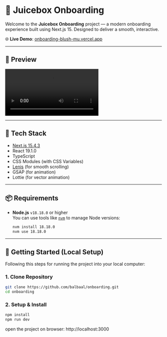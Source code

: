 # 🧃 Juicebox Onboarding

Welcome to the **Juicebox Onboarding** project — a modern onboarding experience built using Next.js 15. Designed to deliver a smooth, interactive.

🌐 **Live Demo**: [onboarding-blush-mu.vercel.app](https://onboarding-blush-mu.vercel.app)

---

## 🎥 Preview

![Juicebox Onboarding Preview](https://onboarding-blush-mu.vercel.app/onboarding-preview.mp4)

---

## 🚀 Tech Stack

- [Next.js 15.4.3](https://nextjs.org/blog/next-15)
- React 19.1.0
- TypeScript
- CSS Modules (with CSS Variables)
- [Lenis](https://lenis.studiofreight.com/) (for smooth scrolling)
- GSAP (for animation)
- Lottie (for vector animation)

---

## 📦 Requirements

- **Node.js** `v18.18.0` or higher  
  You can use tools like [`nvm`](https://github.com/nvm-sh/nvm) to manage Node versions:
  ```bash
  nvm install 18.18.0
  nvm use 18.18.0

---

## 🚀 Getting Started (Local Setup)

Following this steps for running the project into your local computer:

### 1. Clone Repository

```bash
git clone https://github.com/balbaal/onboarding.git
cd onboarding
```

### 2. Setup & Install

```bash
npm install
npm run dev
```
open the project on browser: http://localhost:3000